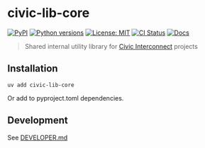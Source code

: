 # civic-lib-core

[![PyPI](https://img.shields.io/pypi/v/civic-lib-core.svg)](https://pypi.org/project/civic-lib-core/)
[![Python versions](https://img.shields.io/pypi/pyversions/civic-lib-core.svg)](https://pypi.org/project/civic-lib-core/)
[![License: MIT](https://img.shields.io/badge/license-MIT-green.svg)](https://opensource.org/licenses/MIT)
[![CI Status](https://github.com/civic-interconnect/civic-lib-core/actions/workflows/ci.yml/badge.svg)](https://github.com/civic-interconnect/civic-lib-core/actions/workflows/ci.yml)
[![Docs](https://img.shields.io/badge/docs-mkdocs--material-blue)](https://civic-interconnect.github.io/civic-lib-core/)

> Shared internal utility library for [Civic Interconnect](https://github.com/civic-interconnect) projects

## Installation

```shell
uv add civic-lib-core
```

Or add to pyproject.toml dependencies.

## Development

See [DEVELOPER.md](./DEVELOPER.md)

